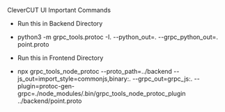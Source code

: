 CleverCUT UI
Important Commands
- Run this in Backend Directory
- python3 -m grpc_tools.protoc -I. --python_out=. --grpc_python_out=. point.proto

- Run this in Frontend Directory
- npx grpc_tools_node_protoc   --proto_path=../backend   --js_out=import_style=commonjs,binary:.   --grpc_out=grpc_js:.   --plugin=protoc-gen-grpc=./node_modules/.bin/grpc_tools_node_protoc_plugin   ../backend/point.proto
